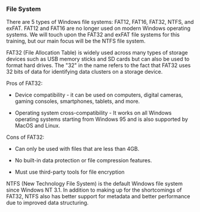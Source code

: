 <h3>File System</h3>

There are 5 types of Windows file systems: FAT12, FAT16, FAT32, NTFS, and exFAT. FAT12 and FAT16 are no longer used on modern Windows operating systems. We will touch upon the FAT32 and exFAT file systems for this training, but our main focus will be the NTFS file system.

FAT32 (File Allocation Table) is widely used across many types of storage devices such as USB memory sticks and SD cards but can also be used to format hard drives. The "32" in the name refers to the fact that FAT32 uses 32 bits of data for identifying data clusters on a storage device.

Pros of FAT32:

- Device compatibility - it can be used on computers, digital cameras, gaming consoles, smartphones, tablets, and more.

- Operating system cross-compatibility - It works on all Windows operating systems starting from Windows 95 and is also supported by MacOS and Linux.

Cons of FAT32:

- Can only be used with files that are less than 4GB.

- No built-in data protection or file compression features.

- Must use third-party tools for file encryption

NTFS (New Technology File System) is the default Windows file system since Windows NT 3.1. In addition to making up for the shortcomings of FAT32, NTFS also has better support for metadata and better performance due to improved data structuring.
